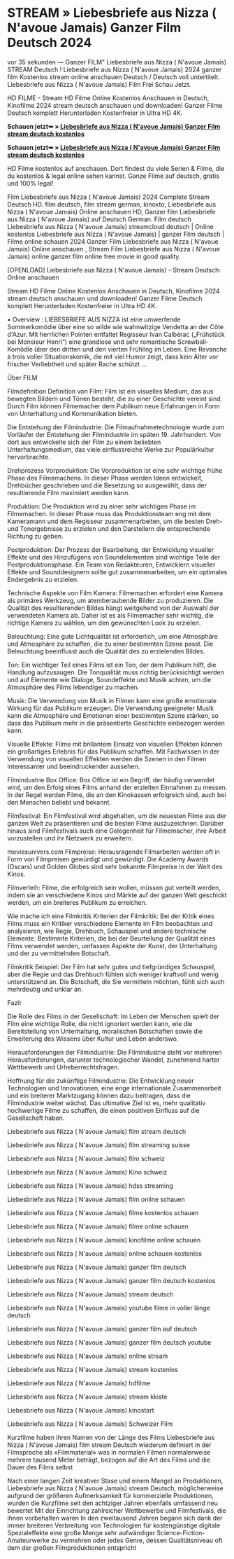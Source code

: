 # STREAM » Liebesbriefe aus Nizza ( N'avoue Jamais) Ganzer Film Deutsch 2024

vor 35 sekunden — Ganzer FILM" Liebesbriefe aus Nizza ( N'avoue Jamais) STREAM Deutsch ! Liebesbriefe aus Nizza ( N'avoue Jamais) 2024 ganzer film Kostenlos stream online anschauen Deutsch / Deutsch voll untertitelt. Liebesbriefe aus Nizza ( N'avoue Jamais) Film Frei Schau Jetzt.

HD FILME - Stream HD Filme Online Kostenlos Anschauen in Deutsch, Kinofilme 2024 stream deutsch anschauen und downloaden! Ganzer Filme Deutsch komplett Herunterladen Kostenfreier in Ultra HD 4K.

**Schauen jetzt➥ » [Liebesbriefe aus Nizza ( N'avoue Jamais) Ganzer Film stream deutsch kostenlos](https://vip.movieszone.club/de/1192195/Liebesbriefe-aus-Nizza.html)**

**Schauen jetzt➥ » [Liebesbriefe aus Nizza ( N'avoue Jamais) Ganzer Film stream deutsch kostenlos](https://vip.movieszone.club/de/1192195/Liebesbriefe-aus-Nizza.html)**

HD Filme kostenlos auf anschauen. Dort findest du viele Serien & Filme, die du kostenlos & legal online sehen kannst. Ganze Filme auf deutsch, gratis und 100% legal!

Film Liebesbriefe aus Nizza ( N'avoue Jamais) 2024 Complete Stream Deutsch HD. film deutsch, film stream german, kinoxto, Liebesbriefe aus Nizza ( N'avoue Jamais) Online anschauen HD, Ganzer film Liebesbriefe aus Nizza ( N'avoue Jamais) auf Deutsch German. Film deutsch Liebesbriefe aus Nizza ( N'avoue Jamais) streamcloud deutsch | Online kostenlos Liebesbriefe aus Nizza ( N'avoue Jamais) | ganzer Film deutsch | Filme online schauen 2024 Ganzer Film Liebesbriefe aus Nizza ( N'avoue Jamais) Online anschauen , Stream Film Liebesbriefe aus Nizza ( N'avoue Jamais) online ganzer film online free movie in good quality.

[OPENLOAD] Liebesbriefe aus Nizza ( N'avoue Jamais) - Stream Deutsch: Online anschauen

Stream HD Filme Online Kostenlos Anschauen in Deutsch, Kinofilme 2024 stream deutsch anschauen und downloaden! Ganzer Filme Deutsch komplett Herunterladen Kostenfreier in Ultra HD 4K.

• Overview : LIEBESBRIEFE AUS NIZZA ist eine umwerfende Sommerkomödie über eine so wilde wie wahnwitzige Vendetta an der Côte d'Azur. Mit herrlichen Pointen entfaltet Regisseur Ivan Calbérac („Frühstück bei Monsieur Henri“) eine grandiose und sehr romantische Screwball-Komödie über den dritten und den vierten Frühling im Leben. Eine Revanche à trois voller Situationskomik, die mit viel Humor zeigt, dass kein Alter vor frischer Verliebtheit und später Rache schützt ...

Über FILM

Filmdefinition Definition von Film: Film ist ein visuelles Medium, das aus bewegten Bildern und Tönen besteht, die zu einer Geschichte vereint sind. Durch Film können Filmemacher dem Publikum neue Erfahrungen in Form von Unterhaltung und Kommunikation bieten.

Die Entstehung der Filmindustrie: Die Filmaufnahmetechnologie wurde zum Vorläufer der Entstehung der Filmindustrie im späten 19. Jahrhundert. Von dort aus entwickelte sich der Film zu einem beliebten Unterhaltungsmedium, das viele einflussreiche Werke zur Populärkultur hervorbrachte.

Drehprozess Vorproduktion: Die Vorproduktion ist eine sehr wichtige frühe Phase des Filmemachens. In dieser Phase werden Ideen entwickelt, Drehbücher geschrieben und die Besetzung so ausgewählt, dass der resultierende Film maximiert werden kann.

Produktion: Die Produktion wird zu einer sehr wichtigen Phase im Filmemachen. In dieser Phase muss das Produktionsteam eng mit dem Kameramann und dem Regisseur zusammenarbeiten, um die besten Dreh- und Tonergebnisse zu erzielen und den Darstellern die entsprechende Richtung zu geben.

Postproduktion: Der Prozess der Bearbeitung, der Entwicklung visueller Effekte und des Hinzufügens von Soundelementen sind wichtige Teile der Postproduktionsphase. Ein Team von Redakteuren, Entwicklern visueller Effekte und Sounddesignern sollte gut zusammenarbeiten, um ein optimales Endergebnis zu erzielen.

Technische Aspekte von Film Kamera: Filmemachen erfordert eine Kamera als primäres Werkzeug, um atemberaubende Bilder zu produzieren. Die Qualität des resultierenden Bildes hängt weitgehend von der Auswahl der verwendeten Kamera ab. Daher ist es als Filmemacher sehr wichtig, die richtige Kamera zu wählen, um den gewünschten Look zu erzielen.

Beleuchtung: Eine gute Lichtqualität ist erforderlich, um eine Atmosphäre und Atmosphäre zu schaffen, die zu einer bestimmten Szene passt. Die Beleuchtung beeinflusst auch die Qualität des zu erzielenden Bildes.

Ton: Ein wichtiger Teil eines Films ist ein Ton, der dem Publikum hilft, die Handlung aufzusaugen. Die Tonqualität muss richtig berücksichtigt werden und auf Elemente wie Dialoge, Soundeffekte und Musik achten, um die Atmosphäre des Films lebendiger zu machen.

Musik: Die Verwendung von Musik in Filmen kann eine große emotionale Wirkung für das Publikum erzeugen. Die Verwendung geeigneter Musik kann die Atmosphäre und Emotionen einer bestimmten Szene stärken, so dass das Publikum mehr in die präsentierte Geschichte einbezogen werden kann.

Visuelle Effekte: Filme mit brillantem Einsatz von visuellen Effekten können ein großartiges Erlebnis für das Publikum schaffen. Mit Fachwissen in der Verwendung von visuellen Effekten werden die Szenen in den Filmen interessanter und beeindruckender aussehen.

Filmindustrie Box Office: Box Office ist ein Begriff, der häufig verwendet wird, um den Erfolg eines Films anhand der erzielten Einnahmen zu messen. In der Regel werden Filme, die an den Kinokassen erfolgreich sind, auch bei den Menschen beliebt und bekannt.

Filmfestival: Ein Filmfestival wird abgehalten, um die neuesten Filme aus der ganzen Welt zu präsentieren und die besten Filme auszuzeichnen. Darüber hinaus sind Filmfestivals auch eine Gelegenheit für Filmemacher, ihre Arbeit vorzustellen und ihr Netzwerk zu erweitern.

moviesunivers.com Filmpreise: Herausragende Filmarbeiten werden oft in Form von Filmpreisen gewürdigt und gewürdigt. Die Academy Awards (Oscars) und Golden Globes sind sehr bekannte Filmpreise in der Welt des Kinos.

Filmverleih: Filme, die erfolgreich sein wollen, müssen gut verteilt werden, indem sie an verschiedene Kinos und Märkte auf der ganzen Welt geschickt werden, um ein breiteres Publikum zu erreichen.

Wie mache ich eine Filmkritik Kriterien der Filmkritik: Bei der Kritik eines Films muss ein Kritiker verschiedene Elemente im Film beobachten und analysieren, wie Regie, Drehbuch, Schauspiel und andere technische Elemente. Bestimmte Kriterien, die bei der Beurteilung der Qualität eines Films verwendet werden, umfassen Aspekte der Kunst, der Unterhaltung und der zu vermittelnden Botschaft.

Filmkritik Beispiel: Der Film hat sehr gutes und tiefgründiges Schauspiel, aber die Regie und das Drehbuch fühlen sich weniger kraftvoll und wenig unterstützend an. Die Botschaft, die Sie vermitteln möchten, fühlt sich auch mehrdeutig und unklar an.

Fazit

Die Rolle des Films in der Gesellschaft: Im Leben der Menschen spielt der Film eine wichtige Rolle, die nicht ignoriert werden kann, wie die Bereitstellung von Unterhaltung, moralischen Botschaften sowie die Erweiterung des Wissens über Kultur und Leben anderswo.

Herausforderungen der Filmindustrie: Die Filmindustrie steht vor mehreren Herausforderungen, darunter technologischer Wandel, zunehmend harter Wettbewerb und Urheberrechtsfragen.

Hoffnung für die zukünftige Filmindustrie: Die Entwicklung neuer Technologien und Innovationen, eine enge internationale Zusammenarbeit und ein breiterer Marktzugang können dazu beitragen, dass die Filmindustrie weiter wächst. Das ultimative Ziel ist es, mehr qualitativ hochwertige Filme zu schaffen, die einen positiven Einfluss auf die Gesellschaft haben.

Liebesbriefe aus Nizza ( N'avoue Jamais) film stream deutsch

Liebesbriefe aus Nizza ( N'avoue Jamais) film streaming suisse

Liebesbriefe aus Nizza ( N'avoue Jamais) film schweiz

Liebesbriefe aus Nizza ( N'avoue Jamais) Kino schweiz

Liebesbriefe aus Nizza ( N'avoue Jamais) hdss streaming

Liebesbriefe aus Nizza ( N'avoue Jamais) film online schauen

Liebesbriefe aus Nizza ( N'avoue Jamais) filme kostenlos schauen

Liebesbriefe aus Nizza ( N'avoue Jamais) filme online schauen

Liebesbriefe aus Nizza ( N'avoue Jamais) kinofilme online schauen

Liebesbriefe aus Nizza ( N'avoue Jamais) online schauen kostenlos

Liebesbriefe aus Nizza ( N'avoue Jamais) ganzer film deutsch

Liebesbriefe aus Nizza ( N'avoue Jamais) ganzer film deutsch kostenlos

Liebesbriefe aus Nizza ( N'avoue Jamais) stream deutsch

Liebesbriefe aus Nizza ( N'avoue Jamais) youtube filme in voller länge deutsch

Liebesbriefe aus Nizza ( N'avoue Jamais) ganzer film auf deutsch

Liebesbriefe aus Nizza ( N'avoue Jamais) ganzer film deutsch youtube

Liebesbriefe aus Nizza ( N'avoue Jamais) online stream

Liebesbriefe aus Nizza ( N'avoue Jamais) stream kostenlos

Liebesbriefe aus Nizza ( N'avoue Jamais) hdfilme

Liebesbriefe aus Nizza ( N'avoue Jamais) stream kkiste

Liebesbriefe aus Nizza ( N'avoue Jamais) kinostart

Liebesbriefe aus Nizza ( N'avoue Jamais) Schweizer Film

Kurzfilme haben ihren Namen von der Länge des Films Liebesbriefe aus Nizza ( N'avoue Jamais) film stream Deutsch wiederum definiert in der Filmsprache als «Filmmaterial» was in normalen Filmen normalerweise mehrere tausend Meter beträgt, bezogen auf die Art des Films und die Dauer des Films selbst

Nach einer langen Zeit kreativer Stase und einem Mangel an Produktionen, Liebesbriefe aus Nizza ( N'avoue Jamais) stream Deutsch, möglicherweise aufgrund der größeren Aufmerksamkeit für kommerzielle Produktionen, wurden die Kurzfilme seit den achtziger Jahren ebenfalls umfassend neu bewertet Mit der Einrichtung zahlreicher Wettbewerbe und Filmfestivals, die ihnen vorbehalten waren In den zweitausend Jahren begann sich dank der immer breiteren Verbreitung von Technologien für kostengünstige digitale Spezialeffekte eine große Menge sehr aufwändiger Science-Fiction-Amateurwerke zu vermehren oder jedes Genre, dessen Qualitätsniveau oft dem der großen Filmproduktionen entspricht
